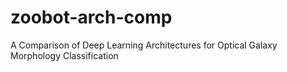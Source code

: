 # zoobot-arch-comp
A Comparison of Deep Learning Architectures for Optical Galaxy Morphology Classification

